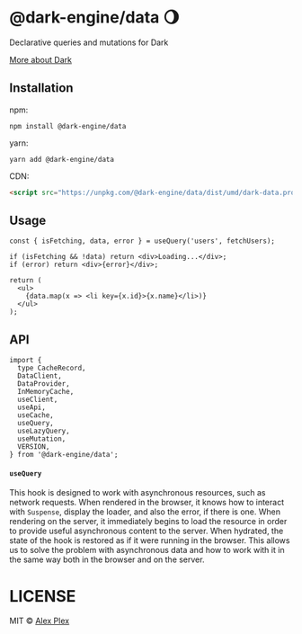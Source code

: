 # @dark-engine/data 🌖

Declarative queries and mutations for Dark

[More about Dark](https://github.com/atellmer/dark)

## Installation
npm:
```
npm install @dark-engine/data
```

yarn:
```
yarn add @dark-engine/data
```

CDN:
```html
<script src="https://unpkg.com/@dark-engine/data/dist/umd/dark-data.production.min.js"></script>
```

## Usage

```tsx
const { isFetching, data, error } = useQuery('users', fetchUsers);

if (isFetching && !data) return <div>Loading...</div>;
if (error) return <div>{error}</div>;

return (
  <ul>
    {data.map(x => <li key={x.id}>{x.name}</li>)}
  </ul>
);
```

## API

```tsx
import {
  type CacheRecord,
  DataClient,
  DataProvider,
  InMemoryCache,
  useClient,
  useApi,
  useCache,
  useQuery,
  useLazyQuery,
  useMutation,
  VERSION,
} from '@dark-engine/data';
```

#### `useQuery`

This hook is designed to work with asynchronous resources, such as network requests. When rendered in the browser, it knows how to interact with `Suspense`, display the loader, and also the error, if there is one. When rendering on the server, it immediately begins to load the resource in order to provide useful asynchronous content to the server. When hydrated, the state of the hook is restored as if it were running in the browser. This allows us to solve the problem with asynchronous data and how to work with it in the same way both in the browser and on the server.

# LICENSE

MIT © [Alex Plex](https://github.com/atellmer)

